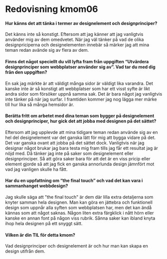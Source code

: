 ---
---
Redovisning kmom06
=========================

#### Hur känns det att tänka i termer av designelement och designprinciper?
Det känns inte så konstigt. Eftersom att jag känner att jag vanligtvis använder mig av dem omedvetet.
När jag väl tänker på vad de olika designpriciperna och designelementen innebär så märker jag att mina teman redan avände sig av flera av dem.


#### Finns det något speciellt du vill lyfta fram från uppgiften “Utvärdera designprinciper som webbplatser använder sig av”. Vad tar du med dig från den uppgiften?
En sak jag märkte är att väldigt många sidor är väldigt lika varandra. Det kanske inte är så konstigt att webbplatser som har ett visst syfte är likt andra sidor 
som försöker uppnå samma sak. Det är bara något jag vanligtvis inte tänker på när jag surfar. I framtiden kommer jag nog lägga mer märke till hur lika 
så många hemsidor är.

#### Berätta fritt om arbetet med dina teman som bygger på designelement och designprinciper, hur gick det att jobba med designen på det sättet? 
Eftersom att jag upplevde att mina tidigare teman redan använde sig av en hel del designelement var det ganska lätt för mig att bygga vidare på det. Det var 
ganska ovant att jobba på det sättet dock. Vanligtvis när jag designar något brukar jag bara testa mig fram tills jag får ett resultat jag är nöjd med.
Då tänker jag inte på saker som designelement eller designprinciper. Så att göra saker bara för att det är en viss pricip eller element gjorde så att jag 
fick en ganska annorlunda design jämnfört mot vad jag vanligen skulle ha fått.

#### Har du en uppfattning om “the final touch” och vad det kan vara i sammanhanget webbdesign?
Jag skulle säga att "the final touch" är dem där lilla extra detaljerna som knyter samman hela designen. Man kan göra en jättebra och 
funktionell design som uppnår alla syften som webbplatsen har, men det kan ändå kännas som att något saknas. Någon liten extra färgklick i nått hörn 
eller kanske en annan font på någon viss rubrik. Sånna saker kan ibland knyta ihop hela designen på ett snyggt sätt.

#### Vilken är din TIL för detta kmom?
Vad designprinciper och designelement är och hur man kan skapa en design utifrån dem.